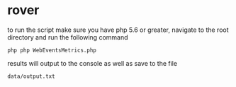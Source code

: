 # rover

to run the script make sure you have php 5.6 or greater, navigate to the root directory and run the following command

`php php WebEventsMetrics.php`

results will output to the console as well as save to the file

`data/output.txt`
